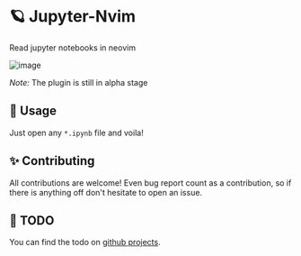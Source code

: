 # 🪐 Jupyter-Nvim

Read jupyter notebooks in neovim

![image](https://user-images.githubusercontent.com/36672196/120599447-958acd80-c458-11eb-9ed1-2c6b2bb9424c.png)

*Note:* The plugin is still in alpha stage

## 👾 Usage

Just open any `*.ipynb` file and voila!

## ✨ Contributing

All contributions are welcome! Even bug report count as a contribution, so if there is anything off don't hesitate to open an issue.

## 🚀 TODO

You can find the todo on [github projects](https://github.com/ahmedkhalf/jupyter-nvim/projects/1).
